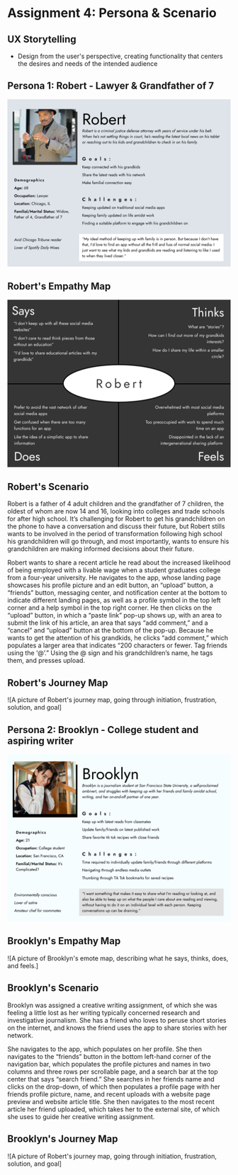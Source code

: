 # Assignment 4: Persona & Scenario

## UX Storytelling
 - Design from the user's perspective, creating functionality that centers the desires and needs of the intended audience
 
## Persona 1: Robert - Lawyer & Grandfather of 7

![A picture of the persona of Robert, including demographics, a picture of him, goals and challenges, as well as what he's looking for in an application](https://github.com/aergithub/DH110-Spring23/blob/182b332378ab3bb9ac88a1ba9cf629f9880d2e26/Robert%20-%20Persona.png)

## Robert's Empathy Map

![A picture of Robert's emote map, describing what he says, thinks, does, and feels.](https://github.com/aergithub/DH110-Spring23/blob/f628b8da17d78383f20055be180102af25dcecb3/Robert%20-%20Emote.png)

## Robert's Scenario

Robert is a father of 4 adult children and the grandfather of 7 children, the oldest of whom are now 14 and 16, looking into colleges and trade schools for after high school. It’s challenging for Robert to get his grandchildren on the phone to have a conversation and discuss their future, but Robert stills wants to be involved in the period of transformation following high school his grandchildren will go through, and most importantly, wants to ensure his grandchildren are making informed decisions about their future. 

Robert wants to share a recent article he read about the increased likelihood of being employed with a livable wage when a student graduates college from a four-year university. He navigates to the app, whose landing page showcases his profile picture and an edit button, an “upload” button, a “friends” button, messaging center, and notification center at the bottom to indicate different landing pages, as well as a profile symbol in the top left corner and a help symbol in the top right corner. He then clicks on the “upload” button, in which a “paste link” pop-up shows up, with an area to submit the link of his article, an area that says “add comment,” and a “cancel” and “upload” button at the bottom of the pop-up. Because he wants to get the attention of his grandkids, he clicks “add comment,” which populates a larger area that indicates “200 characters or fewer. Tag friends using the ‘@’.” Using the @ sign and his grandchildren’s name, he tags them, and presses upload. 

## Robert's Journey Map
![A picture of Robert's journey map, going through initiation, frustration, solution, and goal]

## Persona 2: Brooklyn - College student and aspiring writer

![A picture of Brooklyn's emote map, describing what he says, thinks, does, and feels.](https://github.com/aergithub/DH110-Spring23/blob/978de2c16381213c8b739aae78f83e12f35d33fd/Brooklyn%20-%20Persona.png)

## Brooklyn's Empathy Map

![A picture of Brooklyn's emote map, describing what he says, thinks, does, and feels.]

## Brooklyn's Scenario

Brooklyn was assigned a creative writing assignment, of which she was feeling a little lost as her writing typically concerned research and investigative journalism. She has a friend who loves to peruse short stories on the internet, and knows the friend uses the app to share stories with her network. 

She navigates to the app, which populates on her profile. She then navigates to the “friends” button in the bottom left-hand corner of the navigation bar, which populates the profile pictures and names in two columns and three rows per scrollable page, and a search bar at the top center that says “search friend.” She searches in her friends name and clicks on the drop-down, of which then populates a profile page with her friends profile picture, name, and recent uploads with a website page preview and website article title. She then navigates to the most recent article her friend uploaded, which takes her to the external site, of which she uses to guide her creative writing assignment. 

## Brooklyn's Journey Map

![A picture of Robert's journey map, going through initiation, frustration, solution, and goal]
